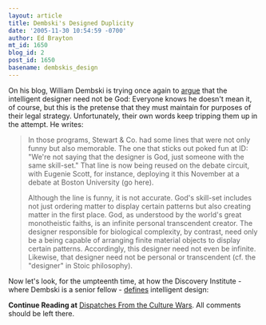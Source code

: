 ```yaml
---
layout: article
title: Dembski's Designed Duplicity
date: '2005-11-30 10:54:59 -0700'
author: Ed Brayton
mt_id: 1650
blog_id: 2
post_id: 1650
basename: dembskis_design
---
```

On his blog, William Dembski is trying once again to [argue](http://www.uncommondescent.com/index.php/archives/527) that the intelligent designer need not be God: Everyone knows he doesn't mean it, of course, but this is the pretense that they must maintain for purposes of their legal strategy. Unfortunately, their own words keep tripping them up in the attempt. He writes:

> In those programs, Stewart & Co. had some lines that were not only funny but also memorable. The one that sticks out poked fun at ID: "We're not saying that the designer is God, just someone with the same skill-set." That line is now being reused on the debate circuit, with Eugenie Scott, for instance, deploying it this November at a debate at Boston University (go here).
> 
> Although the line is funny, it is not accurate. God's skill-set includes not just ordering matter to display certain patterns but also creating matter in the first place. God, as understood by the world's great monotheistic faiths, is an infinite personal transcendent creator. The designer responsible for biological complexity, by contrast, need only be a being capable of arranging finite material objects to display certain patterns. Accordingly, this designer need not even be infinite. Likewise, that designer need not be personal or transcendent (cf. the "designer" in Stoic philosophy).

Now let's look, for the umpteenth time, at how the Discovery Institute - where Dembski is a senior fellow - [defines](http://www.discovery.org/csc/topQuestions.php) intelligent design:

**Continue Reading at** [Dispatches From the Culture Wars](http://www.stcynic.com/blog/archives/2005/11/dembskis_designed_duplicity.php). All comments should be left there.

